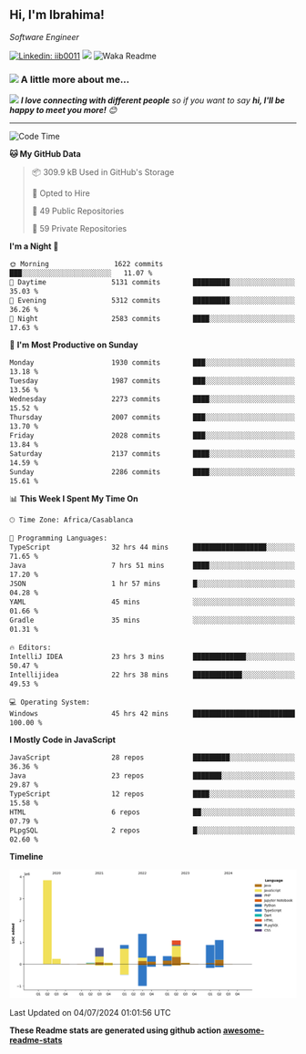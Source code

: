 <h2>Hi, I'm Ibrahima! </h2>
<p><em>Software Engineer 
</em></p>


[![Linkedin: iib0011](https://img.shields.io/badge/-iib0011-blue?style=flat-square&logo=Linkedin&logoColor=white&link=https://www.linkedin.com/in/iib0011/)](https://www.linkedin.com/in/iib0011/)
![](https://visitor-badge.glitch.me/badge?page_id=iib0011)
![Waka Readme](https://github.com/iib0011/iib0011/workflows/Waka%20Readme/badge.svg)


### <img src="https://media.giphy.com/media/VgCDAzcKvsR6OM0uWg/giphy.gif" width="50"> A little more about me...  


<img src="https://media.giphy.com/media/LnQjpWaON8nhr21vNW/giphy.gif" width="60"> <em><b>I love connecting with different people</b> so if you want to say <b>hi, I'll be happy to meet you more!</b> 😊</em>

---
<!--START_SECTION:waka-->
![Code Time](http://img.shields.io/badge/Code%20Time-3%2C571%20hrs%2054%20mins-blue)

**🐱 My GitHub Data** 

> 📦 309.9 kB Used in GitHub's Storage 
 > 
> 💼 Opted to Hire
 > 
> 📜 49 Public Repositories 
 > 
> 🔑 59 Private Repositories 
 > 
**I'm a Night 🦉** 

```text
🌞 Morning                1622 commits        ███░░░░░░░░░░░░░░░░░░░░░░   11.07 % 
🌆 Daytime                5131 commits        █████████░░░░░░░░░░░░░░░░   35.03 % 
🌃 Evening                5312 commits        █████████░░░░░░░░░░░░░░░░   36.26 % 
🌙 Night                  2583 commits        ████░░░░░░░░░░░░░░░░░░░░░   17.63 % 
```
📅 **I'm Most Productive on Sunday** 

```text
Monday                   1930 commits        ███░░░░░░░░░░░░░░░░░░░░░░   13.18 % 
Tuesday                  1987 commits        ███░░░░░░░░░░░░░░░░░░░░░░   13.56 % 
Wednesday                2273 commits        ████░░░░░░░░░░░░░░░░░░░░░   15.52 % 
Thursday                 2007 commits        ███░░░░░░░░░░░░░░░░░░░░░░   13.70 % 
Friday                   2028 commits        ███░░░░░░░░░░░░░░░░░░░░░░   13.84 % 
Saturday                 2137 commits        ████░░░░░░░░░░░░░░░░░░░░░   14.59 % 
Sunday                   2286 commits        ████░░░░░░░░░░░░░░░░░░░░░   15.61 % 
```


📊 **This Week I Spent My Time On** 

```text
🕑︎ Time Zone: Africa/Casablanca

💬 Programming Languages: 
TypeScript               32 hrs 44 mins      ██████████████████░░░░░░░   71.65 % 
Java                     7 hrs 51 mins       ████░░░░░░░░░░░░░░░░░░░░░   17.20 % 
JSON                     1 hr 57 mins        █░░░░░░░░░░░░░░░░░░░░░░░░   04.28 % 
YAML                     45 mins             ░░░░░░░░░░░░░░░░░░░░░░░░░   01.66 % 
Gradle                   35 mins             ░░░░░░░░░░░░░░░░░░░░░░░░░   01.31 % 

🔥 Editors: 
IntelliJ IDEA            23 hrs 3 mins       █████████████░░░░░░░░░░░░   50.47 % 
Intellijidea             22 hrs 38 mins      ████████████░░░░░░░░░░░░░   49.53 % 

💻 Operating System: 
Windows                  45 hrs 42 mins      █████████████████████████   100.00 % 
```

**I Mostly Code in JavaScript** 

```text
JavaScript               28 repos            █████████░░░░░░░░░░░░░░░░   36.36 % 
Java                     23 repos            ███████░░░░░░░░░░░░░░░░░░   29.87 % 
TypeScript               12 repos            ████░░░░░░░░░░░░░░░░░░░░░   15.58 % 
HTML                     6 repos             ██░░░░░░░░░░░░░░░░░░░░░░░   07.79 % 
PLpgSQL                  2 repos             █░░░░░░░░░░░░░░░░░░░░░░░░   02.60 % 
```



**Timeline**

![Lines of Code chart](https://raw.githubusercontent.com/iib0011/iib0011/master/assets/bar_graph.png)


 Last Updated on 04/07/2024 01:01:56 UTC
<!--END_SECTION:waka-->

**These Readme stats are generated using github action [awesome-readme-stats](https://github.com/iib0011/waka-readme-stats)**

